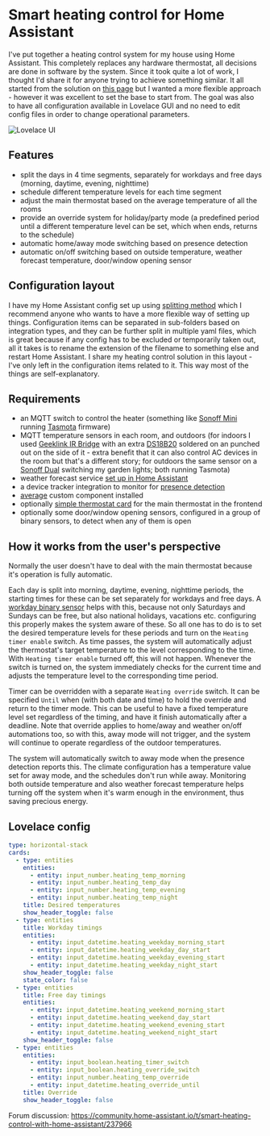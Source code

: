 # Smart heating control for Home Assistant

I've put together a heating control system for my house using Home Assistant. This completely replaces any hardware thermostat, all decisions are done in software by the system. Since it took quite a lot of work, I thought I'd share it for anyone trying to achieve something similar. It all started from  the solution on [this page](https://www.earth.li/~noodles/blog/2018/10/heating-automation.html) but I wanted a more flexible approach - however it was excellent to set the base to start from. The goal was also to have all configuration available in Lovelace GUI and no need to edit config files in order to change operational parameters.

![Lovelace UI](https://raw.githubusercontent.com/nagyrobi/home-assistant-configuration-examples/main/heating/heating_lovelace_small.jpg)

## Features
- split the days in 4 time segments, separately for workdays and free days (morning, daytime, evening, nighttime)
- schedule different temperature levels for each time segment
- adjust the main thermostat based on the average temperature of all the rooms
- provide an override system for holiday/party mode (a predefined period until a different temperature level can be set, which when ends, returns to the schedule)
- automatic home/away mode switching based on presence detection
- automatic on/off switching based on outside temperature, weather forecast temperature, door/window opening sensor

## Configuration layout
I have my Home Assistant config set up using [splitting method](https://www.home-assistant.io/docs/configuration/splitting_configuration/) which I recommend anyone who wants to have a more flexible way of setting up things. Configuration items can be separated in sub-folders based on integration types, and they can be further split in multiple yaml files, which is great because if any config has to be excluded or temporarily taken out, all it takes is to rename the extension of the filename to something else and restart Home Assistant. I share my heating control solution in this layout - I've only left in the configuration items related to it. This way most of the things are self-explanatory.

## Requirements
- an MQTT switch to control the heater (something like [Sonoff Mini](https://templates.blakadder.com/sonoff_mini.html) running [Tasmota](https://tasmota.github.io/docs/) firmware)
- MQTT temperature sensors in each room, and outdoors (for indoors I used [Geeklink IR Bridge](https://templates.blakadder.com/geeklink-GK01.html) with an extra [DS18B20](https://tasmota.github.io/docs/DS18x20/) soldered on an punched out on the side of it - extra benefit that it can also control AC devices in the room but that's a different story; for outdoors the same sensor on a [Sonoff Dual](https://templates.blakadder.com/sonoff_dual_R2.html) switching my garden lights; both running Tasmota)
- weather forecast service [set up in Home Assistant](https://www.home-assistant.io/integrations/openweathermap/) 
- a device tracker integration to monitor for [presence detection](https://www.home-assistant.io/integrations/snmp/#precense-detection)
- [average](https://github.com/Limych/ha-average) custom component installed
- optionally [simple thermostat card](https://github.com/nervetattoo/simple-thermostat) for the main thermostat in the frontend
- optionally some door/window opening sensors, configured in a group of binary sensors, to detect when any of them is open

## How it works from the user's perspective

Normally the user doesn't have to deal with the main thermostat because it's operation is fully automatic.

Each day is split into morning, daytime, evening, nighttime periods, the starting times for these can be set separately for workdays and free days. A [workday binary sensor](https://www.home-assistant.io/integrations/workday/) helps with this, because not only Saturdays and Sundays can be free, but also national holidays, vacations etc. configuring this properly makes the system aware of these. So all one has to do is to set the desired temperature levels for these periods and turn on the `Heating timer enable` switch. As time passes, the system will automatically adjust the thermostat's target temperature to the level corresponding to the time. With `Heating timer enable` turned off, this will not happen. Whenever the switch is turned on, the system immediately checks for the current time and adjusts the temperature level to the corresponding time period.

Timer can be overridden with a separate `Heating override` switch. It can be specified `Until` when (with both date and time) to hold the override and return to the timer mode. This can be useful to have a fixed temperature level set regardless of the timing, and have it finish automatically after a deadline. Note that override applies to home/away and weather on/off automations too, so with this, away mode will not trigger, and the system will continue to operate regardless of the outdoor temperatures.

The system will automatically switch to away mode when the presence detection reports this. The climate configuration has a temperature value set for away mode, and the schedules don't run while away. 
Monitoring both outside temperature and also weather forecast temperature helps turning off the system when it's warm enough in the environment, thus saving precious energy.

## Lovelace config

```yaml
type: horizontal-stack
cards:
  - type: entities
    entities:
      - entity: input_number.heating_temp_morning
      - entity: input_number.heating_temp_day
      - entity: input_number.heating_temp_evening
      - entity: input_number.heating_temp_night
    title: Desired temperatures
    show_header_toggle: false
  - type: entities
    title: Workday timings
    entities:
      - entity: input_datetime.heating_weekday_morning_start
      - entity: input_datetime.heating_weekday_day_start
      - entity: input_datetime.heating_weekday_evening_start
      - entity: input_datetime.heating_weekday_night_start
    show_header_toggle: false
    state_color: false
  - type: entities
    title: Free day timings
    entities:
      - entity: input_datetime.heating_weekend_morning_start
      - entity: input_datetime.heating_weekend_day_start
      - entity: input_datetime.heating_weekend_evening_start
      - entity: input_datetime.heating_weekend_night_start
    show_header_toggle: false
  - type: entities
    entities:
      - entity: input_boolean.heating_timer_switch
      - entity: input_boolean.heating_override_switch
      - entity: input_number.heating_temp_override
      - entity: input_datetime.heating_override_until
    title: Override
    show_header_toggle: false

```

Forum discussion: https://community.home-assistant.io/t/smart-heating-control-with-home-assistant/237966
